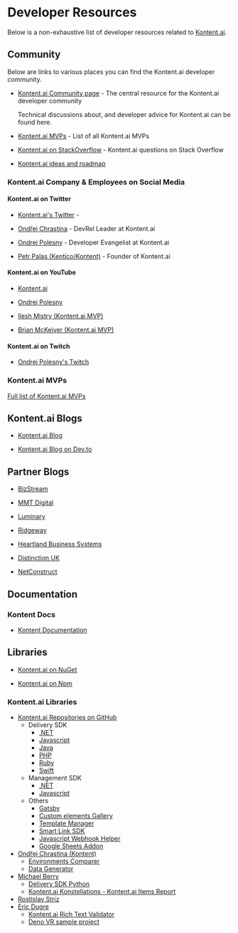 # Developer Resources

Below is a non-exhaustive list of developer resources related to [Kontent.ai](https://kontent.ai/).

## Community

Below are links to various places you can find the Kontent.ai developer community.

- [Kontent.ai Community page](https://kontent.ai/community) - The central resource for the Kontent.ai developer community

  Technical discussions about, and developer advice for Kontent.ai can be found here.

- [Kontent.ai MVPs](https://kontent.ai/mvp-program) - List of all Kontent.ai MVPs

- [Kontent.ai on StackOverflow](https://stackoverflow.com/tags/kontent-ai) - Kontent.ai questions on Stack Overflow

- [Kontent.ai ideas and roadmap](https://feedback.kontent.ai/roadmap)

### Kontent.ai Company & Employees on Social Media

#### Kontent.ai on Twitter


- [Kontent.ai's Twitter](https://twitter.com/Kontent_ai) - 

- [Ondřej Chrastina](https://twitter.com/ChrastinaOndrej) - DevRel Leader at Kontent.ai

- [Ondrej Polesny](https://twitter.com/ondrabus) - Developer Evangelist at Kontent.ai

- [Petr Palas (Kentico/Kontent)](https://twitter.com/PetrPalas) - Founder of Kontent.ai


#### Kontent.ai on YouTube

- [Kontent.ai](https://www.youtube.com/c/kenticokontent)

- [Ondrej Polesny](https://www.youtube.com/c/Ondrabus)

- [Ilesh Mistry (Kontent.ai MVP)](https://www.youtube.com/channel/UCJw61xmGGyVKskziXegliIw)

- [Brian McKeiver (Kontent.ai MVP)](https://www.youtube.com/channel/UCy6XSB_tJGTnAWEfLv2EqcA)

#### Kontent.ai on Twitch

- [Ondrej Polesny's Twitch](https://www.twitch.tv/ondrabus)

### Kontent.ai MVPs

[Full list of Kontent.ai MVPs](https://kontent.ai/mvp-program)

## Kontent.ai Blogs

- [Kontent.ai Blog](https://kontent.ai/blog)

- [Kontent.ai Blog on Dev.to](https://dev.to/kontent_ai)

## Partner Blogs

- [BizStream](https://www.bizstream.com/blog)

- [MMT Digital](https://www.mmtdigital.co.uk/thinking?cat=Technology)

- [Luminary](https://www.luminary.com/blog)

- [Ridgeway](https://www.ridgeway.com/blog/web-development)

- [Heartland Business Systems](https://www.hbs.net/blog)

- [Distinction UK](https://medium.com/distinctionuk)

- [NetConstruct](https://www.netconstruct.com/insights)

## Documentation

### Kontent Docs

- [Kontent Documentation](https://docs.kontent.ai/)

## Libraries

- [Kontent.ai on NuGet](https://www.nuget.org/packages?q=Kontent.ai)

- [Kontent.ai on Npm](https://www.npmjs.com/search?q=@kontent-ai)

### Kontent.ai Libraries

- [Kontent.ai Repositories on GitHub](https://github.com/Kentico?utf8=%E2%9C%93&q=kontent&type=&language=)
  - Delivery SDK
    - [.NET](https://github.com/Kentico/kontent-delivery-sdk-net)
    - [Javascript](https://github.com/kontent-ai/delivery-sdk-js)    
    - [Java](https://github.com/Kentico/kontent-java-packages)
    - [PHP](https://github.com/Kentico/kontent-delivery-sdk-php)
    - [Ruby](https://github.com/Kentico/kontent-delivery-sdk-ruby)
    - [Swift](https://github.com/Kentico/kontent-delivery-sdk-swift)
  - Management SDK
    - [.NET](https://github.com/Kentico/kontent-management-sdk-net)
    - [Javascript](https://github.com/kontent-ai/management-sdk-js)
  - Others  
    - [Gatsby](https://github.com/Kentico/kontent-gatsby-packages)
    - [Custom elements Gallery](https://github.com/Kentico/kontent-custom-element-samples)
    - [Template Manager](https://github.com/Kentico/kontent-template-manager)
    - [Smart Link SDK](https://github.com/Kentico/kontent-smart-link)
    - [Javascript Webhook Helper](https://github.com/kontent-ai/webhook-helper-js)
    - [Google Sheets Addon](https://github.com/Kentico/kontent-google-sheets-add-on)
- [Ondřej Chrastina (Kontent)](https://github.com/Simply007)
  - [Environments Comparer](https://github.com/Simply007/kontent-environments-comparer)
  - [Data Generator](https://github.com/Simply007/kontent-data-generator)
- [Michael Berry](https://github.com/kentico-michaelb)
  - [Delivery SDK Python](https://github.com/kentico-michaelb/kontent-delivery-python-sdk)
  - [Kontent.ai Konstellations - Kontent.ai Items Report](https://github.com/kentico-michaelb/kontent-linked-report) 
- [Rostislav Striz](https://github.com/strizr)
- [Eric Dugre](https://github.com/kentico-ericd)
  - [Kontent.ai Rich Text Validator](https://github.com/kentico-ericd/kontent-richtext-validation)
  - [Deno VR sample project](https://github.com/kentico-ericd/kontent-deno-vr)
